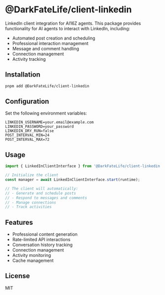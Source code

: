 # @DarkFateLife/client-linkedin

LinkedIn client integration for AI16Z agents. This package provides functionality for AI agents to interact with LinkedIn, including:

- Automated post creation and scheduling
- Professional interaction management
- Message and comment handling
- Connection management
- Activity tracking

## Installation

```bash
pnpm add @DarkFateLife/client-linkedin
```

## Configuration

Set the following environment variables:

```env
LINKEDIN_USERNAME=your.email@example.com
LINKEDIN_PASSWORD=your_password
LINKEDIN_DRY_RUN=false
POST_INTERVAL_MIN=24
POST_INTERVAL_MAX=72
```

## Usage

```typescript
import { LinkedInClientInterface } from '@DarkFateLife/client-linkedin';

// Initialize the client
const manager = await LinkedInClientInterface.start(runtime);

// The client will automatically:
// - Generate and schedule posts
// - Respond to messages and comments
// - Manage connections
// - Track activities
```

## Features

- Professional content generation
- Rate-limited API interactions
- Conversation history tracking
- Connection management
- Activity monitoring
- Cache management

## License

MIT
